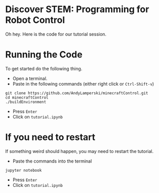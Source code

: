 # Discover STEM: Programming for Robot Control

Oh hey. Here is the code for our tutorial session. 

# Running the Code

To get started do the following thing.

* Open a terminal. 
* Paste in the following commands (either right click or `Ctrl-Shift-v`)

```
git clone https://github.com/AndyLamperski/minecraftControl.git
cd minecraftControl
./buildEnvironment
```

* Press `Enter`
* Click on `tutorial.ipynb`

# If you need to restart

If something weird should happen, you may need to restart the tutorial. 

* Paste the commands into the terminal

```
jupyter notebook
```

* Press `Enter`
* Click on `tutorial.ipynb`

 
